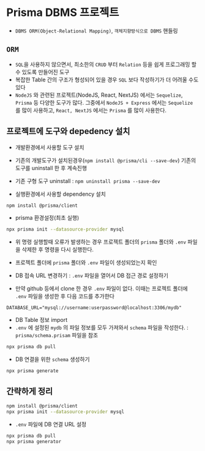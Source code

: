 # Prisma DBMS 프로젝트

- `DBMS ORM(Object-Relational Mapping)`, `객체지향방식으로 DBMS` 핸들링

## `ORM`

- `SQL`을 사용하지 않으면서, 최소한의 `CRUD` 부터 `Relation` 등을 쉽게 프로그래밍 할수 있도록 만들어진 도구
- 복잡한 Table 간의 구조가 형성되어 있을 경우 `SQL` 보다 작성하기가 더 어려울 수도 있다
- `NodeJS` 와 관련된 프로젝트(NodeJS, React, NextJS) 에서는 `Sequelize`, `Prisma` 등 다양한 도구가 많다. 그중에서 `NodeJS + Express` 에서는 `Sequelize` 를 많이 사용하고, `React, NextJS` 에서는 `Prisma` 를 많이 사용한다.

## 프로젝트에 도구와 depedency 설치

- 개발환경에서 사용할 도구 설치
- 기존의 개발도구가 설치된경우(`npm install @prisma/cli --save-dev`) 기존의 도구를 uninstall 한 후 계속진행
- 기존 구형 도구 uninstall : `npm uninstall prisma --save-dev`

- 실행환경에서 사용할 dependency 설치

```bash
npm install @prisma/client
```

- prisma 환경설정(최초 실행)

```bash
npx prisma init --datasource-provider mysql
```

- 위 명령 실행할때 오류가 발생하는 경우 프로젝트 폴더의 `prisma` 폴더와 `.env` 파일을 삭제한 후 명령을 다시 실행한다.

- 프로젝트 폴더에 `prisma` 폴더와 `.env` 파일이 생성되었는지 확인
- DB 접속 URL 변경하기 : `.env` 파일을 열어서 DB 접근 경로 설정하기
- 만약 github 등에서 clone 한 경우 `.env` 파일이 없다. 이때는 프로젝트 폴더에 `.env` 파일을 생성한 후 다음 코드를 추가한다

```text
DATABASE_URL="mysql://username:userpassword@localhost:3306/mydb"
```

- DB Table 정보 import
- `.env` 에 설정된 `mydb` 의 파일 정보를 모두 가져와서 `schema` 파일을 작성한다. : `prisma/schema.prisam` 파일을 참조

```bash
npx prisma db pull
```

- DB 연결을 위한 `schema` 생성하기

```bash
npx prisma generate
```

## 간략하게 정리

```bash
npm install @prisma/client
npx prisma init --datasource-provider mysql
```

- `.env` 파일에 DB 연결 URL 설정

```bash
npx prisma db pull
npx prisma generator
```
